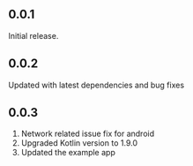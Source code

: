 ## 0.0.1

Initial release.

## 0.0.2

Updated with latest dependencies and bug fixes

## 0.0.3
1. Network related issue fix for android
2. Upgraded Kotlin version to 1.9.0
3. Updated the example app